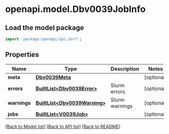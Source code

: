 # openapi.model.Dbv0039JobInfo

## Load the model package
```dart
import 'package:openapi/api.dart';
```

## Properties
Name | Type | Description | Notes
------------ | ------------- | ------------- | -------------
**meta** | [**Dbv0039Meta**](Dbv0039Meta.md) |  | [optional] 
**errors** | [**BuiltList&lt;Dbv0039Error&gt;**](Dbv0039Error.md) | Slurm errors | [optional] 
**warnings** | [**BuiltList&lt;Dbv0039Warning&gt;**](Dbv0039Warning.md) | Slurm warnings | [optional] 
**jobs** | [**BuiltList&lt;V0039Job&gt;**](V0039Job.md) |  | [optional] 

[[Back to Model list]](../README.md#documentation-for-models) [[Back to API list]](../README.md#documentation-for-api-endpoints) [[Back to README]](../README.md)


